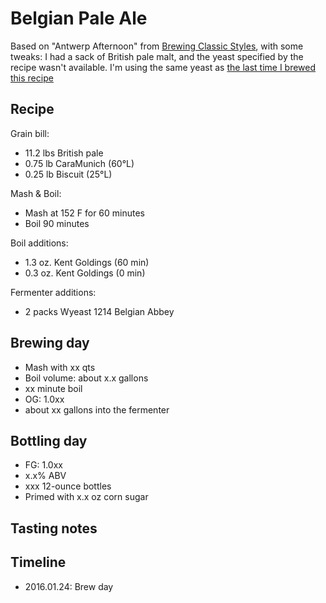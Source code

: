 # Belgian Pale Ale
Based on "Antwerp Afternoon" from [Brewing Classic Styles](http://www.amazon.com/Brewing-Classic-Styles-Winning-Recipes-ebook/dp/B002C1AJX8), with some tweaks: I had a sack of British pale malt, and the yeast specified by the recipe wasn't available. I'm using the same yeast as [the last time I brewed this recipe](../12-BPA)

## Recipe
Grain bill:
* 11.2 lbs British pale
* 0.75 lb CaraMunich (60°L)
* 0.25 lb Biscuit (25°L)

Mash & Boil:
* Mash at 152 F for 60 minutes
* Boil 90 minutes

Boil additions:
* 1.3 oz. Kent Goldings (60 min)
* 0.3 oz. Kent Goldings (0 min)

Fermenter additions:
* 2 packs Wyeast 1214 Belgian Abbey

## Brewing day
* Mash with xx qts
* Boil volume: about x.x gallons
* xx minute boil
* OG: 1.0xx
* about xx gallons into the fermenter

## Bottling day
* FG: 1.0xx
* x.x% ABV
* xxx 12-ounce bottles
* Primed with x.x oz corn sugar

## Tasting notes

## Timeline
* 2016.01.24: Brew day
